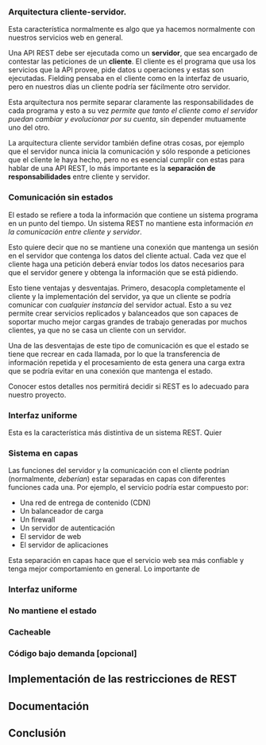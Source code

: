 ### Arquitectura cliente-servidor.

Esta característica normalmente es algo que ya hacemos normalmente con nuestros servicios web en general.

Una API REST debe ser ejecutada como un **servidor**, que sea encargado de contestar las peticiones de un **cliente**. El cliente es el programa que usa los servicios que la API provee, pide datos u operaciones y estas son ejecutadas. Fielding pensaba en el cliente como en la interfaz de usuario, pero en nuestros días un cliente podría ser fácilmente otro servidor.

Esta arquitectura nos permite separar claramente las responsabilidades de cada programa y esto a su vez *permite que tanto el cliente como el servidor puedan cambiar y evolucionar por su cuenta*, sin depender mutuamente uno del otro.

La arquitectura cliente servidor también define otras cosas, por ejemplo que el servidor nunca inicia la comunicación y sólo responde a peticiones que el cliente le haya hecho, pero no es esencial cumplir con estas para hablar de una API REST, lo más importante es la **separación de responsabilidades** entre cliente y servidor.


### Comunicación sin estados

El estado se refiere a toda la información que contiene un sistema programa en un punto del tiempo. Un sistema REST no mantiene esta información _en la comunicación entre cliente y servidor_. 

Esto quiere decir que no se mantiene una conexión que mantenga un sesión en el servidor que contenga los datos del cliente actual. Cada vez que el cliente haga una petición deberá envíar todos los datos necesarios para que el servidor genere y obtenga la información que se está pidiendo.

Esto tiene ventajas y desventajas. Primero, desacopla completamente el cliente y la implementación del servidor, ya que un cliente se podría comunicar con _cualquier instancia_ del servidor actual. Esto a su vez permite crear servicios replicados y balanceados que son capaces de soportar mucho mejor cargas grandes de trabajo generadas por muchos clientes, ya que no se casa un cliente con un servidor.

Una de las desventajas de este tipo de comunicación es que el estado se tiene que recrear en cada llamada, por lo que la transferencia de información repetida y el procesamiento de esta genera una carga extra que se podría evitar en una conexión que mantenga el estado.

Conocer estos detalles nos permitirá decidir si REST es lo adecuado para nuestro proyecto.

### Interfaz uniforme

Esta es la característica más distintiva de un sistema REST. Quier

### Sistema en capas

Las funciones del servidor y la comunicación con el cliente podrían (normalmente, _deberían_) estar separadas en capas con diferentes funciones cada una. Por ejemplo, el servicio podría estar compuesto por:

* Una red de entrega de contenido (CDN)
* Un balanceador de carga
* Un firewall
* Un servidor de autenticación
* El servidor de web
* El servidor de aplicaciones

Esta separación en capas hace que el servicio web sea más confiable y tenga mejor comportamiento en general. Lo importante de 

### Interfaz uniforme

### No mantiene el estado

### Cacheable

### Código bajo demanda [opcional]

## Implementación de las restricciones de REST

## Documentación

## Conclusión